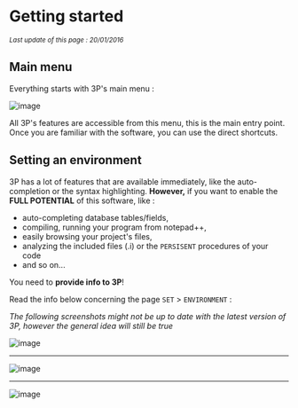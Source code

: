 # Getting started #

*<small>Last update of this page : 20/01/2016</small>*

## Main menu ##

Everything starts with 3P's main menu :

![image](https://raw.githubusercontent.com/jcaillon/3P/gh-pages/content_images/getting-started-0.png)

All 3P's features are accessible from this menu, this is the main entry point. Once you are familiar with the software, you can use the direct shortcuts.


## Setting an environment ##

3P has a lot of features that are available immediately, like the auto-completion or the syntax highlighting. **However,** if you want to enable the **FULL POTENTIAL** of this software, like :

- auto-completing database tables/fields,
- compiling, running your program from notepad++,
- easily browsing your project's files,
- analyzing the included files (.i) or the `PERSISENT` procedures of your code
- and so on...

You need to **provide info to 3P**!

Read the info below concerning the page `SET` > `ENVIRONMENT` :

*The following screenshots might not be up to date with the latest version of 3P, however the general idea will still be true*

![image](https://raw.githubusercontent.com/jcaillon/3P/gh-pages/content_images/getting-started-1.png)

---

![image](https://raw.githubusercontent.com/jcaillon/3P/gh-pages/content_images/getting-started-2.png)

---

![image](https://raw.githubusercontent.com/jcaillon/3P/gh-pages/content_images/getting-started-3.png)
